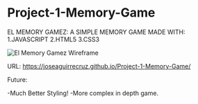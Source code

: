 # Project-1-Memory-Game

EL MEMORY GAMEZ: A SIMPLE MEMORY GAME MADE WITH:
  1.JAVASCRIPT
  2.HTML5
  3.CSS3

  ![El Memory Gamez Wireframe](https://cdn.discordapp.com/attachments/489903000966529024/1084826547933937754/Screen_Shot_2023-03-13_at_9.12.26_AM.png)

URL: https://joseaguirrecruz.github.io/Project-1-Memory-Game/

  Future: 

  -Much Better Styling!
  -More complex in depth game.
